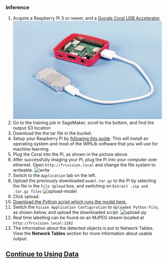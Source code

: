 ### Inference

1. Acquire a Raspberry Pi 3 or newer, and a [Google Coral USB Accelerator](https://www.amazon.com/Google-Coral-Accelerator-coprocessor-Raspberry/dp/B07R53D12W)
![coral](coral.jpg)
2. Go to the training job in SageMaker, scroll to the bottom, and find the output S3 location
3. Download the the tar file in the bucket.
4. Setup your Raspberry Pi by [following this guide](https://docs.wpilib.org/en/latest/docs/software/vision-processing/raspberry-pi/installing-the-image-to-your-microsd-card.html). This will install an operating system and most of the WPILib software that you will use for machine learning.
5. Plug the Coral into the Pi, as shown in the picture above.
6. After successfully imaging your Pi, plug the Pi into your computer over ethernet. Open `http://frcvision.local` and change the file system to writeable. ![write](writeable.png)
7. Switch to the `Application` tab on the left.
8. Upload the previously downloaded `model.tar.gz` to the Pi by selecting the file in the `File Upload` box, and switching on `Extract .zip and .tar.gz files`
![upload-model](upload-model.png)
9. Click upload.
10. [Download the Python script which runs the model here.](https://github.com/wpilibsuite/CoralSagemaker/releases/download/v1/inference.py)
11. Switch the `Vision Application Configuration` to `Uploaded Python File`, as shown below, and upload the downloaded script.
![upload-py](upload-py.png)
12. Real time labelling can be found on an MJPEG stream located at `http://frcvision.local:1182`
13. The information about the detected objects is put to Network Tables. View the **Network Tables** section for more information about usable output.

## [Continue to Using Data](using-data.md)
